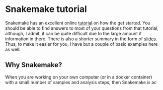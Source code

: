 # Snakemake tutorial
Snakemake has an excellent online [tutorial](https://snakemake.readthedocs.io/en/stable/tutorial/tutorial.html) on how the get started. You should be able to find answers to most of your questions from that tutorial, although, I admit, it can be quite difficult due to the large amount if information in there. There is also a shorter summary in the form of [slides](http://slides.com/johanneskoester/snakemake-tutorial-2016#/). Thus, to make it easier for you, I have but a couple of basic examples here as well.

## Why Snakemake?
When you are working on your own computer (or in a docker container) with a small number of samples and analysis steps, then Snakemake is ac
<!--stackedit_data:
eyJoaXN0b3J5IjpbMjUyMjIxMzA3XX0=
-->